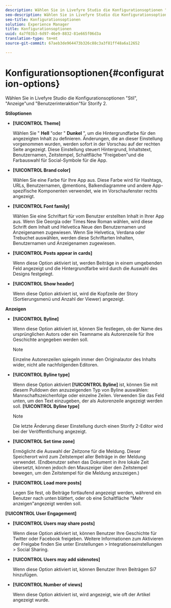 ```yaml
---
description: Wählen Sie in Livefyre Studio die Konfigurationsoptionen "Stil", "Anzeige"und "Benutzerinteraktion"für Storify 2.
seo-description: Wählen Sie in Livefyre Studio die Konfigurationsoptionen "Stil", "Anzeige"und "Benutzerinteraktion"für Storify 2.
seo-title: Konfigurationsoptionen
solution: Experience Manager
title: Konfigurationsoptionen
uuid: 4a7f03b3-6d97-46e9-8832-81e665f06d3a
translation-type: tm+mt
source-git-commit: 67aeb3de964473b326c88c3a3f81ff48a6a12652

---
```



# Konfigurationsoptionen{#configuration-options}

Wählen Sie in Livefyre Studio die Konfigurationsoptionen "Stil", "Anzeige"und "Benutzerinteraktion"für Storify 2.

**Stiloptionen**

* **[!UICONTROL Theme]**

   Wählen Sie " **Hell** "oder " **Dunkel** ", um die Hintergrundfarbe für den angezeigten Inhalt zu definieren. Änderungen, die an dieser Einstellung vorgenommen wurden, werden sofort in der Vorschau auf der rechten Seite angezeigt. Diese Einstellung steuert Hintergrund, Inhaltstext, Benutzernamen, Zeitstempel, Schaltfläche "Freigeben"und die Farbauswahl für Social-Symbole für die App.

* **[!UICONTROL Brand color]**

   Wählen Sie eine Farbe für Ihre App aus. Diese Farbe wird für Hashtags, URLs, Benutzernamen, @mentions, Balkendiagramme und andere App-spezifische Komponenten verwendet, wie im Vorschaufenster rechts angezeigt.

* **[!UICONTROL Font family]**

   Wählen Sie eine Schriftart für vom Benutzer erstellten Inhalt in Ihrer App aus. Wenn Sie Georgia oder Times New Roman wählen, wird diese Schrift dem Inhalt und Helvetica Neue den Benutzernamen und Anzeigenamen zugewiesen. Wenn Sie Helvetica, Verdana oder Trebuchet auswählen, werden diese Schriftarten Inhalten, Benutzernamen und Anzeigenamen zugewiesen.

* **[!UICONTROL Posts appear in cards]**

   Wenn diese Option aktiviert ist, werden Beiträge in einem umgebenden Feld angezeigt und die Hintergrundfarbe wird durch die Auswahl des Designs festgelegt.

* **[!UICONTROL Show header]**

   Wenn diese Option aktiviert ist, wird die Kopfzeile der Story (Sortierungsmenü und Anzahl der Viewer) angezeigt.

**Anzeigen**

* **[!UICONTROL Byline]**

   Wenn diese Option aktiviert ist, können Sie festlegen, ob der Name des ursprünglichen Autors oder ein Teamname als Autorenzeile für Ihre Geschichte angegeben werden soll.

   >[!NOTE]
   >
   >Einzelne Autorenzeilen spiegeln immer den Originalautor des Inhalts wider, nicht alle nachfolgenden Editoren.

* **[!UICONTROL Byline type]**

   Wenn diese Option aktiviert **[!UICONTROL Byline]** ist, können Sie mit diesem Pulldown den anzuzeigenden Typ von Byline auswählen: Mannschaftszeichenfolge oder einzelne Zeilen. Verwenden Sie das Feld unten, um den Text einzugeben, der als Autorenzeile angezeigt werden soll. **[!UICONTROL Byline type]**

   >[!NOTE]
   >
   >Die letzte Änderung dieser Einstellung durch einen Storify 2-Editor wird bei der Veröffentlichung angezeigt.

* **[!UICONTROL Set time zone]**

   Ermöglicht die Auswahl der Zeitzone für die Meldung. Dieser Speicherort wird zum Zeitstempel aller Beiträge in der Meldung verwendet. (Endbenutzer sehen das Dokument in ihre lokale Zeit übersetzt, können jedoch den Mauszeiger über den Zeitstempel bewegen, um den Zeitstempel für die Meldung anzuzeigen.)

* **[!UICONTROL Load more posts]**

   Legen Sie fest, ob Beiträge fortlaufend angezeigt werden, während ein Benutzer nach unten blättert, oder ob eine Schaltfläche "Mehr anzeigen"angezeigt werden soll.

**[!UICONTROL User Engagement]**

* **[!UICONTROL Users may share posts]**

   Wenn diese Option aktiviert ist, können Benutzer Ihre Geschichte für Twitter oder Facebook freigeben. Weitere Informationen zum Aktivieren der Freigabe finden Sie unter Einstellungen &gt; Integrationseinstellungen &gt; Social Sharing.

* **[!UICONTROL Users may add sidenotes]**

   Wenn diese Option aktiviert ist, können Benutzer Ihren Beiträgen Si7 hinzufügen.

* **[!UICONTROL Number of views]**

   Wenn diese Option aktiviert ist, wird angezeigt, wie oft der Artikel angezeigt wurde.

